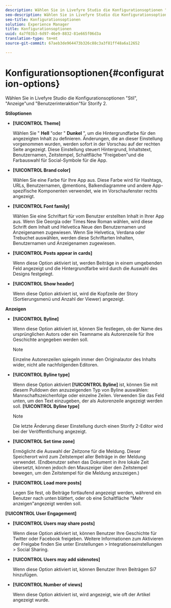 ```yaml
---
description: Wählen Sie in Livefyre Studio die Konfigurationsoptionen "Stil", "Anzeige"und "Benutzerinteraktion"für Storify 2.
seo-description: Wählen Sie in Livefyre Studio die Konfigurationsoptionen "Stil", "Anzeige"und "Benutzerinteraktion"für Storify 2.
seo-title: Konfigurationsoptionen
solution: Experience Manager
title: Konfigurationsoptionen
uuid: 4a7f03b3-6d97-46e9-8832-81e665f06d3a
translation-type: tm+mt
source-git-commit: 67aeb3de964473b326c88c3a3f81ff48a6a12652

---
```



# Konfigurationsoptionen{#configuration-options}

Wählen Sie in Livefyre Studio die Konfigurationsoptionen "Stil", "Anzeige"und "Benutzerinteraktion"für Storify 2.

**Stiloptionen**

* **[!UICONTROL Theme]**

   Wählen Sie " **Hell** "oder " **Dunkel** ", um die Hintergrundfarbe für den angezeigten Inhalt zu definieren. Änderungen, die an dieser Einstellung vorgenommen wurden, werden sofort in der Vorschau auf der rechten Seite angezeigt. Diese Einstellung steuert Hintergrund, Inhaltstext, Benutzernamen, Zeitstempel, Schaltfläche "Freigeben"und die Farbauswahl für Social-Symbole für die App.

* **[!UICONTROL Brand color]**

   Wählen Sie eine Farbe für Ihre App aus. Diese Farbe wird für Hashtags, URLs, Benutzernamen, @mentions, Balkendiagramme und andere App-spezifische Komponenten verwendet, wie im Vorschaufenster rechts angezeigt.

* **[!UICONTROL Font family]**

   Wählen Sie eine Schriftart für vom Benutzer erstellten Inhalt in Ihrer App aus. Wenn Sie Georgia oder Times New Roman wählen, wird diese Schrift dem Inhalt und Helvetica Neue den Benutzernamen und Anzeigenamen zugewiesen. Wenn Sie Helvetica, Verdana oder Trebuchet auswählen, werden diese Schriftarten Inhalten, Benutzernamen und Anzeigenamen zugewiesen.

* **[!UICONTROL Posts appear in cards]**

   Wenn diese Option aktiviert ist, werden Beiträge in einem umgebenden Feld angezeigt und die Hintergrundfarbe wird durch die Auswahl des Designs festgelegt.

* **[!UICONTROL Show header]**

   Wenn diese Option aktiviert ist, wird die Kopfzeile der Story (Sortierungsmenü und Anzahl der Viewer) angezeigt.

**Anzeigen**

* **[!UICONTROL Byline]**

   Wenn diese Option aktiviert ist, können Sie festlegen, ob der Name des ursprünglichen Autors oder ein Teamname als Autorenzeile für Ihre Geschichte angegeben werden soll.

   >[!NOTE]
   >
   >Einzelne Autorenzeilen spiegeln immer den Originalautor des Inhalts wider, nicht alle nachfolgenden Editoren.

* **[!UICONTROL Byline type]**

   Wenn diese Option aktiviert **[!UICONTROL Byline]** ist, können Sie mit diesem Pulldown den anzuzeigenden Typ von Byline auswählen: Mannschaftszeichenfolge oder einzelne Zeilen. Verwenden Sie das Feld unten, um den Text einzugeben, der als Autorenzeile angezeigt werden soll. **[!UICONTROL Byline type]**

   >[!NOTE]
   >
   >Die letzte Änderung dieser Einstellung durch einen Storify 2-Editor wird bei der Veröffentlichung angezeigt.

* **[!UICONTROL Set time zone]**

   Ermöglicht die Auswahl der Zeitzone für die Meldung. Dieser Speicherort wird zum Zeitstempel aller Beiträge in der Meldung verwendet. (Endbenutzer sehen das Dokument in ihre lokale Zeit übersetzt, können jedoch den Mauszeiger über den Zeitstempel bewegen, um den Zeitstempel für die Meldung anzuzeigen.)

* **[!UICONTROL Load more posts]**

   Legen Sie fest, ob Beiträge fortlaufend angezeigt werden, während ein Benutzer nach unten blättert, oder ob eine Schaltfläche "Mehr anzeigen"angezeigt werden soll.

**[!UICONTROL User Engagement]**

* **[!UICONTROL Users may share posts]**

   Wenn diese Option aktiviert ist, können Benutzer Ihre Geschichte für Twitter oder Facebook freigeben. Weitere Informationen zum Aktivieren der Freigabe finden Sie unter Einstellungen &gt; Integrationseinstellungen &gt; Social Sharing.

* **[!UICONTROL Users may add sidenotes]**

   Wenn diese Option aktiviert ist, können Benutzer Ihren Beiträgen Si7 hinzufügen.

* **[!UICONTROL Number of views]**

   Wenn diese Option aktiviert ist, wird angezeigt, wie oft der Artikel angezeigt wurde.

